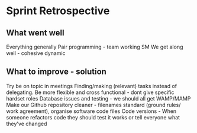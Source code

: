 # Sprint Retrospective

## What went well
Everything generally
Pair programming - team working
SM
We get along well - cohesive dynamic 

## What to improve - solution
Try be on topic in meetings
Finding/making (relevant) tasks instead of delegating. Be more flexible and cross functional - dont give specific hardset roles
Database issues and testing - we should all get WAMP/MAMP
Make our Github repository cleaner - filenames standard (ground rules/ work agreement), organise software code files
Code versions - When someone refactors code they should test it works or tell everyone what they've changed
